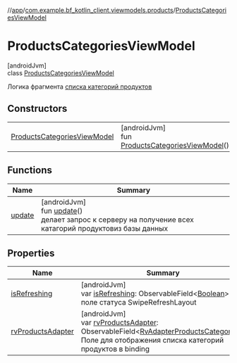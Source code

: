 //[app](../../../index.md)/[com.example.bf_kotlin_client.viewmodels.products](../index.md)/[ProductsCategoriesViewModel](index.md)

# ProductsCategoriesViewModel

[androidJvm]\
class [ProductsCategoriesViewModel](index.md)

Логика фрагмента [списка категорий продуктов](../../com.example.bf_kotlin_client.fragments.products/-products-categories-fragment/index.md)

## Constructors

| | |
|---|---|
| [ProductsCategoriesViewModel](-products-categories-view-model.md) | [androidJvm]<br>fun [ProductsCategoriesViewModel](-products-categories-view-model.md)() |

## Functions

| Name | Summary |
|---|---|
| [update](update.md) | [androidJvm]<br>fun [update](update.md)()<br>делает запрос к серверу на получение всех катагорий продуктовиз базы данных |

## Properties

| Name | Summary |
|---|---|
| [isRefreshing](is-refreshing.md) | [androidJvm]<br>var [isRefreshing](is-refreshing.md): ObservableField&lt;[Boolean](https://kotlinlang.org/api/latest/jvm/stdlib/kotlin/-boolean/index.html)&gt;<br>поле статуса SwipeRefreshLayout |
| [rvProductsAdapter](rv-products-adapter.md) | [androidJvm]<br>var [rvProductsAdapter](rv-products-adapter.md): ObservableField&lt;[RvAdapterProductsCategories](../../com.example.bf_kotlin_client.adapters.products/-rv-adapter-products-categories/index.md)&gt;<br>Поле для отображения списка категорий продуктов в binding |

